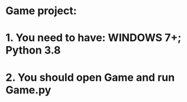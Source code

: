# Game project:
# 1. You need to have: WINDOWS 7+; Python 3.8
# 2. You should open Game and run Game.py
